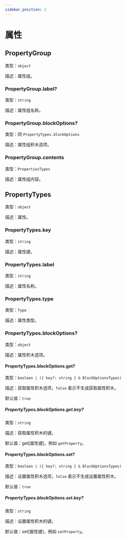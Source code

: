 ```yaml
---
sidebar_position: 2
---
```


# 属性

## PropertyGroup

类型：`object`

描述：属性组。

### PropertyGroup.label?

类型：`string`

描述：属性组名称。

### PropertyGroup.blockOptions?

类型：同 `PropertyTypes.blockOptions`

描述：属性组积木选项。

### PropertyGroup.contents

类型：`PropertiesTypes`

描述：属性组内容。

## PropertyTypes

类型：`object`

描述：属性。

### PropertyTypes.key

类型：`string`

描述：属性键。

### PropertyTypes.label

类型：`string`

描述：属性名称。

### PropertyTypes.type

类型：`Type`

描述：属性类型。

### PropertyTypes.blockOptions?

类型：`object`

描述：属性积木选项。

#### PropertyTypes.blockOptions.get?

类型：`boolean | ({ key?: string } & BlockOptionsTypes)`

描述：获取属性积木选项，`false` 表示不生成获取属性积木。

默认值：`true`

##### PropertyTypes.blockOptions.get.key?

类型：`string`

描述：获取属性积木的键。

默认值：get[属性键]，例如 `getProperty`。

#### PropertyTypes.blockOptions.set?

类型：`boolean | ({ key?: string } & BlockOptionsTypes)`

描述：设置属性积木选项，`false` 表示不生成设置属性积木。

默认值：`true`

##### PropertyTypes.blockOptions.set.key?

类型：`string`

描述：设置属性积木的键。

默认值：set[属性键]，例如 `setProperty`。
